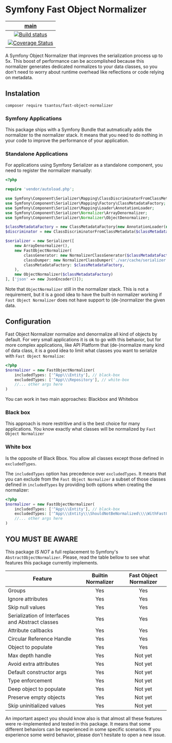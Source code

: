 # Symfony Fast Object Normalizer

|                       [main][main]                       |
|:--------------------------------------------------------:|
|           [![Build status][main image]][main]            |
| [![Coverage Status][main coverage image]][main coverage] |

A Symfony Object Normalizer that improves the serialization process up to 5x. This boost of performance can be 
accomplished because this normalizer generates dedicated normalizes to your data classes, so you don't need
to worry about runtime overhead like reflections or code relying on metadata.

## Instalation

    composer require tsantos/fast-object-normalizer

### Symfony Applications

This package ships with a Symfony Bundle that autmatically adds the normalizer to the normalizer stack. 
It means that you need to do nothing in your code to improve the performance of your application.

### Standalone Applications

For applications using Symfony Serializer as a standalone component, you need to register the normalizer
manually:

```php
<?php

require 'vendor/autoload.php';

use Symfony\Component\Serializer\Mapping\ClassDiscriminatorFromClassMetadata;
use Symfony\Component\Serializer\Mapping\Factory\ClassMetadataFactory;
use Symfony\Component\Serializer\Mapping\Loader\AnnotationLoader;
use Symfony\Component\Serializer\Normalizer\ArrayDenormalizer;
use Symfony\Component\Serializer\Normalizer\ObjectDenormalizer;

$classMetadataFactory = new ClassMetadataFactory(new AnnotationLoader(new AnnotationReader()));
$discriminator = new ClassDiscriminatorFromClassMetadata($classMetadataFactory);

$serializer = new Serializer([
    new ArrayDenormalizer(),
    new FastObjectNormalizer(
        classGenerator: new NormalizerClassGenerator($classMetadataFactory, $discriminator),
        classDumper: new NormalizerClassDumper('./var/cache/serializer'),
        classMetadataFactory: $classMetadataFactory,
    ),
    new ObjectNormalizer($classMetadataFactory)
], ['json' => new JsonEncoder()]);
```

Note that `ObjectNormalizer` still in the normalizer stack. This is not a requirement, but it is a good idea to have
the built-in normalizer working if `Fast Object Normalizer` does not have support to (de-)normalizer the given data.

## Configuration

Fast Object Normalizer normalize and denormalize all kind of objects by default. For very small applications it is ok
to go with this behavior, but for more complex applications, like API Platform that (de-)normalize many kind of data class,
it is a good idea to limit what classes you want to serialize with `Fast Object Normalize`:

```php
<?php
$normalizer = new FastObjectNormalizer(
    includedTypes: ['^App\\\Entity'], // black-box
    excludedTypes: ['^App\\\Repository'], // white-box
    //... other args here
)
```

You can work in two main approaches: Blackbox and Whitebox

### Black box

This approach is more restritive and is the best choice for many applications. You know exactly what classes will be 
normalized by `Fast Object Normalizer`

### White box

Is the opposite of Black Bbox. You allow all classes except those defined in `excludedTypes`.

The `includedTypes` option has precedence over `excludedTypes`. It means that you can exclude from the `Fast Object
Normalizer` a subset of those classes defined in `includedTypes` by providing both options when creating the normalizer:

```php
<?php
$normalizer = new FastObjectNormalizer(
    includedTypes: ['^App\\\Entity'], // black-box
    excludedTypes: ['^App\\\Entity\\\ShouldNotBeNormalized\\\\WithFastObjectNormalizer'], // white-box
    //... other args here
)
```

## YOU MUST BE AWARE

This package *IS NOT* a full replacement to Symfony's `AbstractObjectNormalizer`. Please, read the table bellow to see
what features this package currently implements.

| **Feature**                                      | **Builtin Normalizer** | **Fast Object Normalizer** |
|--------------------------------------------------|:----------------------:|:--------------------------:|
| Groups                                           |          Yes           |            Yes             |
| Ignore attributes                                |          Yes           |            Yes             |
| Skip null values                                 |          Yes           |            Yes             |
| Serialization of Interfaces and Abstract classes |          Yes           |            Yes             |
| Attribute callbacks                              |          Yes           |            Yes             |
| Circular Reference Handle                        |          Yes           |            Yes             |
| Object to populate                               |          Yes           |            Yes             |
| Max depth handle                                 |          Yes           |          Not yet           |
| Avoid extra attributes                           |          Yes           |          Not yet           |
| Default constructor args                         |          Yes           |          Not yet           |
| Type enforcement                                 |          Yes           |          Not yet           |
| Deep object to populate                          |          Yes           |          Not yet           |
| Preserve empty objects                           |          Yes           |          Not yet           |
| Skip uninitialized values                        |          Yes           |          Not yet           |

An important aspect you should know also is that almost all these features were re-implemented and tested in this package. 
It means that some different behaviors can be experienced in some specific scenarios. If you experience some weird behavior,
please don't hesitate to open a new issue. 

[main image]: https://github.com/tsantos84/fast-object-normalizer/actions/workflows/build.yml/badge.svg?branch=main
[main]: https://github.com/tsantos84/fast-object-normalizer/tree/main
[main coverage image]: https://codecov.io/gh/tsantos84/fast-object-normalizer/branch/main/graph/badge.svg
[main coverage]: https://codecov.io/gh/tsantos84/fast-object-normalizer/branch/main